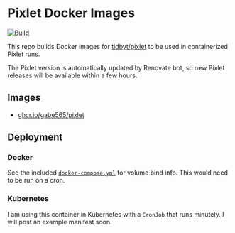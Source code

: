# Pixlet Docker Images

[![Build](https://github.com/gabe565/docker-pixlet/actions/workflows/build.yml/badge.svg)](https://github.com/gabe565/docker-pixlet/actions/workflows/build.yml)

This repo builds Docker images for [tidbyt/pixlet](https://github.com/tidbyt/pixlet) to be used in containerized Pixlet runs.

The Pixlet version is automatically updated by Renovate bot, so new Pixlet releases will be available within a few hours.

## Images

- [ghcr.io/gabe565/pixlet](https://github.com/gabe565/docker-pixlet/pkgs/container/pixlet)

## Deployment

### Docker

See the included [`docker-compose.yml`](docker-compose.yml) for volume bind info. This would need to be run on a cron.

### Kubernetes

I am using this container in Kubernetes with a `CronJob` that runs minutely. I will post an example manifest soon.
